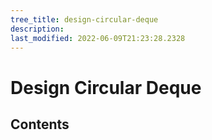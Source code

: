 ```yaml
---
tree_title: design-circular-deque
description: 
last_modified: 2022-06-09T21:23:28.2328
---
```


# Design Circular Deque

## Contents

